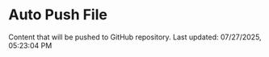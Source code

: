 # Auto Push File

Content that will be pushed to GitHub repository.
Last updated: 07/27/2025, 05:23:04 PM